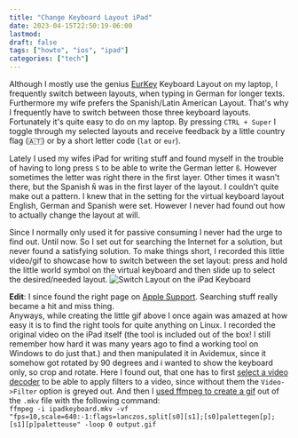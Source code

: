 ```yaml
---
title: "Change Keyboard Layout iPad"
date: 2023-04-15T22:50:19-06:00
lastmod: 
draft: false
tags: ["howto", "ios", "ipad"]
categories: ["tech"]
---
```

Although I mostly use the genius [EurKey](https://eurkey.steffen.bruentjen.eu/) Keyboard Layout on my laptop, I frequently switch between layouts, when typing in German for longer texts. Furthermore my wife prefers the Spanish/Latin American Layout. That's why I frequently have to switch between those three keyboard layouts. Fortunately it's quite easy to do on my laptop. By pressing `CTRL + Super` I toggle through my selected layouts and receive feedback by a little country flag (🇦🇹) or by a short letter code (`lat` or `eur`).

Lately I used my wifes iPad for writing stuff and found myself in the trouble of having to long press `S` to be able to write the German letter `ß`. However sometimes the letter was right there in the first layer. Other times it wasn't there, but the Spanish `Ñ` was in the first layer of the layout. I couldn't quite make out a pattern. I knew that in the setting for the virtual keyboard layout English, German and Spanish were set. However I never had found out how to actually change the layout at will.

Since I normally only used it for passive consuming I never had the urge to find out. Until now. So I set out for searching the Internet for a solution, but never found a satisfying solution. To make things short, I recorded this little video/gif to showcase how to switch between the set layout: press and hold the little world symbol on the virtual keyboard and then slide up to select the desired/needed layout.
![Switch Layout on the iPad Keyboard](/img/ipadkeyboardswitcher.gif#center)

**Edit**: I since found the right page on [Apple Support](https://support.apple.com/guide/ipad/add-or-change-keyboards-ipad1aa5a19a/ipados). Searching stuff really became a hit and miss thing.  
Anyways, while creating the little gif above I once again was amazed at how easy it is to find the right tools for quite anything on Linux. I recorded the original video on the iPad itself (the tool is included out of the box! I still remember how hard it was many years ago to find a working tool on Windows to do just that.) and then manipulated it in Avidemux, since it somehow got rotated by 90 degrees and i wanted to show the keyboard only, so crop and rotate. Here I found out, that one has to first [select a video decoder](https://www.avidemux.org/admWiki/doku.php?id=using:main_window_-_qt_version#audio_video_sidebar) to be able to apply filters to a video, since without them the `Video->Filter` option is greyed out. And then I [used ffmpeg to create a gif](https://superuser.com/questions/556029/how-do-i-convert-a-video-to-gif-using-ffmpeg-with-reasonable-quality) out of the `.mkv` file with the following command:  
 `ffmpeg -i ipadkeyboard.mkv -vf "fps=10,scale=640:-1:flags=lanczos,split[s0][s1];[s0]palettegen[p];[s1][p]paletteuse" -loop 0 output.gif`
